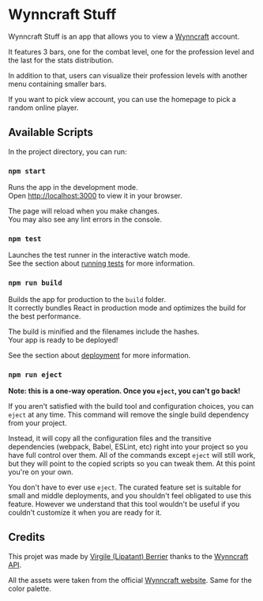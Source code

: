 # Wynncraft Stuff

Wynncraft Stuff is an app that allows you to view a [Wynncraft](https://wynncraft.com/) account.

It features 3 bars, one for the combat level, one for the profession level and the last for the stats distribution.

In addition to that, users can visualize their profession levels with another menu containing smaller bars.

If you want to pick view account, you can use the homepage to pick a random online player.

## Available Scripts

In the project directory, you can run:

### `npm start`

Runs the app in the development mode.\
Open [http://localhost:3000](http://localhost:3000) to view it in your browser.

The page will reload when you make changes.\
You may also see any lint errors in the console.

### `npm test`

Launches the test runner in the interactive watch mode.\
See the section about [running tests](https://facebook.github.io/create-react-app/docs/running-tests) for more information.

### `npm run build`

Builds the app for production to the `build` folder.\
It correctly bundles React in production mode and optimizes the build for the best performance.

The build is minified and the filenames include the hashes.\
Your app is ready to be deployed!

See the section about [deployment](https://facebook.github.io/create-react-app/docs/deployment) for more information.

### `npm run eject`

**Note: this is a one-way operation. Once you `eject`, you can't go back!**

If you aren't satisfied with the build tool and configuration choices, you can `eject` at any time. This command will remove the single build dependency from your project.

Instead, it will copy all the configuration files and the transitive dependencies (webpack, Babel, ESLint, etc) right into your project so you have full control over them. All of the commands except `eject` will still work, but they will point to the copied scripts so you can tweak them. At this point you're on your own.

You don't have to ever use `eject`. The curated feature set is suitable for small and middle deployments, and you shouldn't feel obligated to use this feature. However we understand that this tool wouldn't be useful if you couldn't customize it when you are ready for it.

## Credits

This projet was made by [Virgile (Lipatant) Berrier](https://github.com/Lipatant/) thanks to the [Wynncraft API](https://github.com/Wynncraft/WynncraftAPI).

All the assets were taken from the official [Wynncraft website](https://wynncraft.com/). Same for the color palette.
